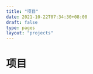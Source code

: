 ```yaml
---
title: "项目"
date: 2021-10-22T07:34:30+08:00
draft: false
type: pages
layout: "projects"
---
```


# 项目
